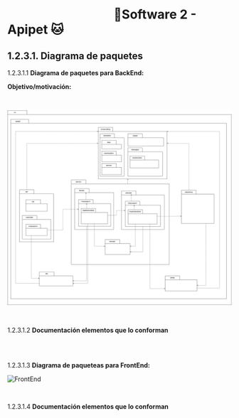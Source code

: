 #  &nbsp;&nbsp;&nbsp;&nbsp;&nbsp;&nbsp;&nbsp;&nbsp;&nbsp;&nbsp;&nbsp;&nbsp;&nbsp;&nbsp;&nbsp;&nbsp;&nbsp;&nbsp;&nbsp;&nbsp;&nbsp;&nbsp;&nbsp;&nbsp;&nbsp;&nbsp;&nbsp;&nbsp;&nbsp;&nbsp;&nbsp;&nbsp;&nbsp;&nbsp;&nbsp;&nbsp;🐶Software 2 - Apipet 🐱  #


## 1.2.3.1. Diagrama de paquetes

1.2.3.1.1 **Diagrama de paquetes para BackEnd:**

**Objetivo/motivación:**

<br>

![BackEnd](https://github.com/MiguelRiosT/ApipetDocumentacion/blob/main/Dise%C3%B1o%20detallado/Vista%20Implementaci%C3%B3n/Diagrama%20de%20paquetes/DiagramaDePaquetesBackEnd.drawio.png)

<br>

1.2.3.1.2 **Documentación elementos que lo conforman**


<br>

<br>

1.2.3.1.3 **Diagrama de paqueteas para FrontEnd:**

![FrontEnd]()

<br>

1.2.3.1.4 **Documentación elementos que lo conforman**

